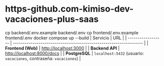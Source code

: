 # https-github.com-kimiso-dev-vacaciones-plus-saas
cp backend/.env.example backend/.env
cp frontend/.env.example frontend/.env
docker compose up --build
| Servicio           | URL                                                                |
| ------------------ | ------------------------------------------------------------------ |
| **Frontend (Web)** | <http://localhost:3000>                                            |
| **Backend API**    | <http://localhost:8000/docs>                                       |
| **PostgreSQL**     | `localhost:5432` (usuario: `vacaciones`, contraseña: `vacaciones`) |
